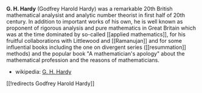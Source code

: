 
__G. H. Hardy__ (Godfrey Harold Hardy) was a remarkable 20th British mathematical analysist and analytic number theorist in first half of 20th century. In addition to important works of his own, he is well known as proponent of rigorous analysis and pure mathematics in Great Britain which was at the time dominated by so-called [[applied mathematics]], for his fruitful collaborations with Littlewood and [[Ramanujan]] and for some influential books including the one on divergent series ([[resummation]] methods) and the popular book "A mathematician's apology" about the mathematical profession and the reasons of mathematicians.

* wikipedia: [G. H. Hardy](https://en.wikipedia.org/wiki/G._H._Hardy)


[[!redirects Godfrey Harold Hardy]]